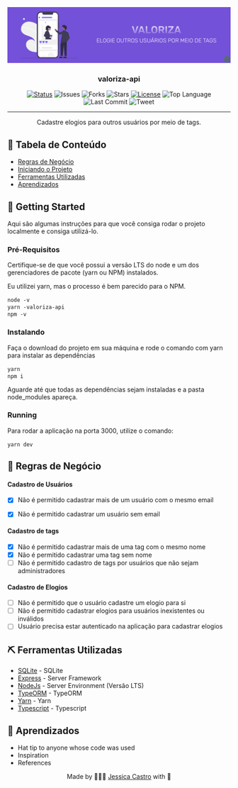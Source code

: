 <p align="center">
 <img src="images/ValorizaCover.png" alt="Project logo">
</p>

<h3 align="center">valoriza-api</h3>

<div align="center">

[![Status](https://img.shields.io/badge/status-active-success.svg)]()
![Issues](https://img.shields.io/github/issues/jessicacastro/valoriza-api)
![Forks](https://img.shields.io/github/forks/jessicacastro/valoriza-api)
![Stars](https://img.shields.io/github/stars/jessicacastro/valoriza-api)
[![License](https://img.shields.io/badge/license-MIT-blue.svg)](/LICENSE)
![Top Language](https://img.shields.io/github/languages/top/jessicacastro/valoriza-api)
![Last Commit](https://img.shields.io/github/last-commit/jessicacastro/valoriza-api)
![Tweet](https://img.shields.io/twitter/url?url=https%3A%2F%2Fgithub.com%2Fjessicacastro%2Fvaloriza-api)
</div>

---

<p align="center"> 
  Cadastre elogios para outros usuários por meio de tags.
  <br> 
</p>

## 📝 Tabela de Conteúdo

- [Regras de Negócio](#rules)
- [Iniciando o Projeto](#getting_started)
- [Ferramentas Utilizadas](#built_using)
- [Aprendizados](#acknowledgement)

## 🏁 Getting Started <a name = "getting_started"></a>
Aqui são algumas instruções para que você consiga rodar o projeto localmente e consiga utilizá-lo.

### Pré-Requisitos
Certifique-se de que você possui a versão LTS do node e um dos gerenciadores de pacote (yarn ou NPM) instalados.

Eu utilizei yarn, mas o processo é bem parecido para o NPM.

```
node -v
yarn -valoriza-api
npm -v
```

### Instalando

Faça o download do projeto em sua máquina e rode o comando com yarn para instalar as dependências

```
yarn
npm i
```
Aguarde até que todas as dependências sejam instaladas e a pasta node_modules apareça.
### Running
Para rodar a aplicação na porta 3000, utilize o comando:
```
yarn dev 
```

## 🧐 Regras de Negócio <a name = "rules"></a>

#### Cadastro de Usuários
  - [x] Não é permitido cadastrar mais de um usuário com o mesmo email
  - [x] Não é permitido cadastrar um usuário sem email


#### Cadastro de tags
  - [x] Não é permitido cadastrar mais de uma tag com o mesmo nome
  - [x] Não é permitido cadastrar uma tag sem nome
  - [ ] Não é permitido cadastro de tags por usuários que não sejam administradores
#### Cadastro de Elogios
  - [ ] Não é permitido que o usuário cadastre um elogio para si
  - [ ] Não é permitido cadastrar elogios para usuários inexistentes ou inválidos
  - [ ] Usuário precisa estar autenticado na aplicação para cadastrar elogios

## ⛏️ Ferramentas Utilizadas <a name = "built_using"></a>

- [SQLite](https://www.sqlite.org/index.html) - SQLite
- [Express](https://expressjs.com/) - Server Framework
- [NodeJs](https://nodejs.org/en/) - Server Environment (Versão LTS)
- [TypeORM](https://typeorm.io/#/) - TypeORM
- [Yarn](https://yarnpkg.com/) - Yarn
- [Typescript](https://www.npmjs.com/package/typescript) - Typescript


## 🎉 Aprendizados <a name = "acknowledgement"></a>

- Hat tip to anyone whose code was used
- Inspiration
- References

<p align="center">Made by 👩🏾‍💻 <a href="https://linkedin.com/in/jessicacastros">Jessica Castro</a> with 💙</p>
